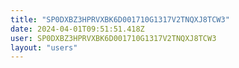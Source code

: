 ```yaml
---
title: "SP0DXBZ3HPRVXBK6D001710G1317V2TNQXJ8TCW3"
date: 2024-04-01T09:51:51.418Z
user: SP0DXBZ3HPRVXBK6D001710G1317V2TNQXJ8TCW3
layout: "users"
---
```

    